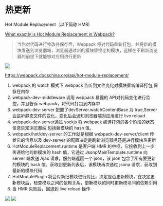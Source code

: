 # 热更新 
Hot Module Replacement（以下简称 HMR)

[What exactly is Hot Module Replacement in Webpack?](https://stackoverflow.com/questions/24581873/what-exactly-is-hot-module-replacement-in-webpack)

> 当你对代码进行修改并保存后，Webpack 将对代码重新打包，并将新的模块发送到浏览器端，浏览器通过新的模块替换老的模块，这样在不刷新浏览器的前提下就能够对应用进行更新

<img src="media/webpack/hotModuleReplacement.png">

https://webpack.docschina.org/api/hot-module-replacement/

1. webpack 的 watch 模式下,webpack 监听到文件变化对模块重新编译打包,保存在内存
2. webpack-dev-middleware 调用 webpack 暴露的 API对代码变化进行监控，并且告诉 webpack，将代码打包到内存中
3. webpack-dev-server 配置了devServer.watchContentBase 为 true,Server 会监听静态文件的变化，变化后会通知浏览器端对应用进行 live reload.
4. webpack-dev-server通过 sockjs 将 webpack 编译打包的各个阶段的状态信息告知浏览器端,包括新模块的 hash 值。
5. webpack/hot/dev-server 的工作就是根据 webpack-dev-server/client 传给它的信息以及 dev-server 的配置决定是刷新浏览器呢还是进行模块热更新
6. HotModuleReplacement.runtime 是客户端 HMR 的中枢，它接收到上一步传递给他的新模块的 hash 值，它通过 JsonpMainTemplate.runtime 向 server 端发送 Ajax 请求，服务端返回一个 json，该 json 包含了所有要更新的模块的 hash 值，获取到更新列表后，该模块再次通过 jsonp 请求，获取到最新的模块代码
7. HotModulePlugin 将会对新旧模块进行对比，决定是否更新模块，在决定更新模块后，检查模块之间的依赖关系，更新模块的同时更新模块间的依赖引用
8. 当 HMR 失败后，回退到 live reload 操作

<img src="media/webpack/issue-hmr.png">
<img src="media/webpack/sokra-hmr.png">
